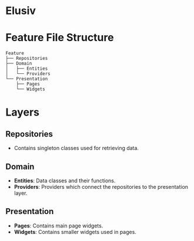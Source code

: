 # Elusiv

# Feature File Structure
```
Feature
├── Repositories
├── Domain
│   ├── Entities
│   └── Providers
└── Presentation
    ├── Pages
    └── Widgets
```
# Layers
## Repositories
- Contains singleton classes used for retrieving data.
## Domain
- **Entities**: Data classes and their functions.
- **Providers**: Providers which connect the repositories to the presentation layer.
## Presentation
- **Pages**: Contains main page widgets.
- **Widgets**: Contains smaller widgets used in pages.